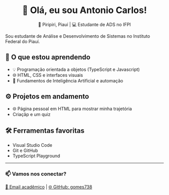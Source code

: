 <h1 align="center">👋 Olá, eu sou Antonio Carlos!</h1>

<p align="center">📍 Piripiri, Piauí | 💻 Estudante de ADS no IFPI</p>

Sou estudante de Análise e Desenvolvimento de Sistemas no Instituto Federal do Piauí. 

## 🚀 O que estou aprendendo
- 💡 Programação orientada a objetos (TypeScript e Javascript)
- 🌐 HTML, CSS e interfaces visuais
- 🧠 Fundamentos de Inteligência Artificial e automação

## ⚙️ Projetos em andamento
- 🌐 Página pessoal em HTML para mostrar minha trajetória
-  Criaçãp e um quiz 

## 🛠 Ferramentas favoritas
- Visual Studio Code
- Git e GitHub
- TypeScript Playground

---

<h3>📫 Vamos nos conectar?</h3>

<p>
  <a href="mailto:capir.2025116tads0024@aluno.ifpi.edu.br">📧 Email acadêmico</a> |
  <a href="https://github.com/gomes738">🌐 GitHub: gomes738</a>
</p>
